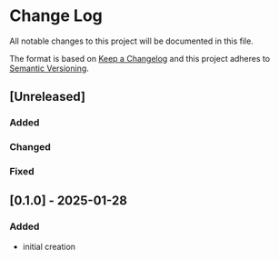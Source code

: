 
# Change Log
All notable changes to this project will be documented in this file.
 
The format is based on [Keep a Changelog](http://keepachangelog.com/)
and this project adheres to [Semantic Versioning](http://semver.org/).
 
## [Unreleased] 
 
### Added
 
### Changed
 
### Fixed
 
## [0.1.0] - 2025-01-28
 
### Added
   
- initial creation 
